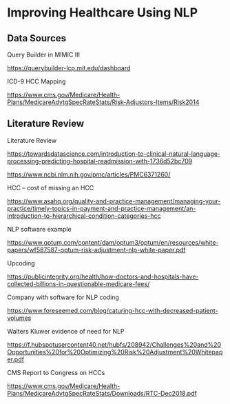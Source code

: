 
# Improving Healthcare Using NLP

## Data Sources

Query Builder in MIMIC III 

https://querybuilder-lcp.mit.edu/dashboard 

ICD-9 HCC Mapping 

https://www.cms.gov/Medicare/Health-Plans/MedicareAdvtgSpecRateStats/Risk-Adjustors-Items/Risk2014 

## Literature Review

Literature Review 

https://towardsdatascience.com/introduction-to-clinical-natural-language-processing-predicting-hospital-readmission-with-1736d52bc709 

https://www.ncbi.nlm.nih.gov/pmc/articles/PMC6371260/ 

HCC – cost of missing an HCC 

https://www.asahq.org/quality-and-practice-management/managing-your-practice/timely-topics-in-payment-and-practice-management/an-introduction-to-hierarchical-condition-categories-hcc 

NLP software example 

https://www.optum.com/content/dam/optum3/optum/en/resources/white-papers/wf587587-optum-risk-adjustment-nlp-white-paper.pdf 

Upcoding 

https://publicintegrity.org/health/how-doctors-and-hospitals-have-collected-billions-in-questionable-medicare-fees/ 

Company with software for NLP coding 

https://www.foreseemed.com/blog/caturing-hcc-with-decreased-patient-volumes 

Walters Kluwer evidence of need for NLP 

https://f.hubspotusercontent40.net/hubfs/208942/Challenges%20and%20Opportunities%20for%20Optimizing%20Risk%20Adjustment%20Whitepaper.pdf 

CMS Report to Congress on HCCs 

https://www.cms.gov/Medicare/Health-Plans/MedicareAdvtgSpecRateStats/Downloads/RTC-Dec2018.pdf 

